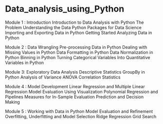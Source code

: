 # Data_analysis_using_Python
Module 1 :
Introduction
Introduction to Data Analysis with Python
The Problem
Understanding the Data
Python Packages for Data Science
Importing and Exporting Data in Python
Getting Started Analyzing Data in Python

Module 2 :
Data Wrangling
Pre-processing Data in Python
Dealing with Missing Values in Python
Data Formatting in Python
Data Normalization in Python
Binning in Python
Turning Categorical Variables Into Quantitative Variables in Python

Module 3:
Exploratory Data Analysis
Descriptive Statistics
GroupBy in Python
Analysis of Variance ANOVA
Correlation
Statistics

Module 4 :
Model Development
Linear Regression and Multiple Linear Regression
Model Evaluation Using Visualization
Polynomial Regression and Pipelines
Measures for In-Sample Evaluation
Prediction and Decision Making

Module 5 :
Working with Data in Python
Model Evaluation and Refinement   
Overfitting, Underfitting and Model Selection 
Ridge Regression
Grid Search
